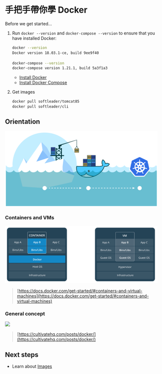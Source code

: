 # 手把手帶你學 Docker

Before we get started... 

1. Run `docker --version` and `docker-compose --version` to ensure that you have installed Docker:

	```sh
	docker --version
	Docker version 18.03.1-ce, build 9ee9f40
	
	docker-compose --version	
	docker-compose version 1.21.1, build 5a3f1a3
	```

	- [Install Docker](https://docs.docker.com/install/)
	- [Install Docker Compose](https://docs.docker.com/compose/install/)

2. Get images

	```sh
	docker pull softleader/tomcat85
	docker pull softleader/cli
	```

## Orientation

![](./moving-forward.png)

### Containers and VMs

![](./container_vm.png)

> [https://docs.docker.com/get-started/#containers-and-virtual-machines](https://docs.docker.com/get-started/#containers-and-virtual-machines)

### General concept

![](https://cultivatehq.com/images/posts/docker.jpg)

> [https://cultivatehq.com/posts/docker/](https://cultivatehq.com/posts/docker/)

## Next steps

- Learn about [Images](./images.md)
